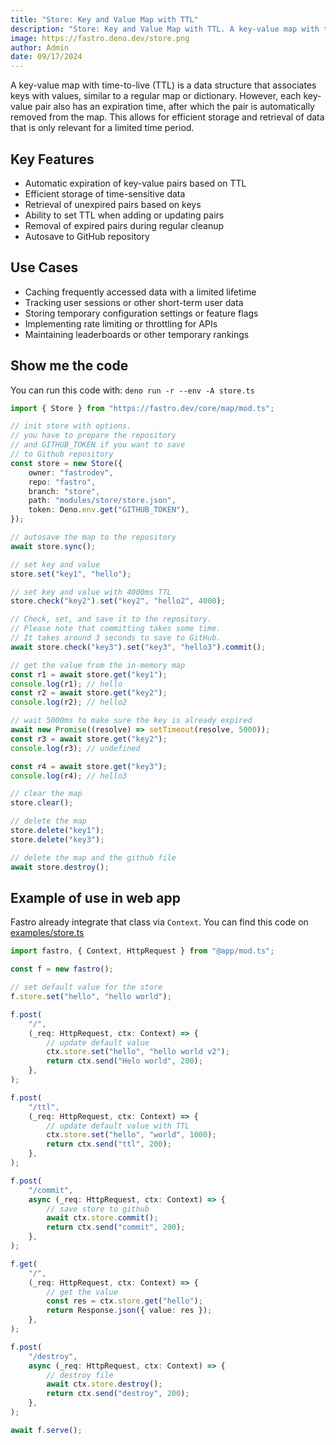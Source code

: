 ```yaml
---
title: "Store: Key and Value Map with TTL"
description: "Store: Key and Value Map with TTL. A key-value map with time-to-live (TTL) is a data structure that associates keys with values, similar to a regular map or dictionary"
image: https://fastro.deno.dev/store.png
author: Admin
date: 09/17/2024
---
```


A key-value map with time-to-live (TTL) is a data structure that associates keys
with values, similar to a regular map or dictionary. However, each key-value
pair also has an expiration time, after which the pair is automatically removed
from the map. This allows for efficient storage and retrieval of data that is
only relevant for a limited time period.

## Key Features

- Automatic expiration of key-value pairs based on TTL
- Efficient storage of time-sensitive data
- Retrieval of unexpired pairs based on keys
- Ability to set TTL when adding or updating pairs
- Removal of expired pairs during regular cleanup
- Autosave to GitHub repository

## Use Cases

- Caching frequently accessed data with a limited lifetime
- Tracking user sessions or other short-term user data
- Storing temporary configuration settings or feature flags
- Implementing rate limiting or throttling for APIs
- Maintaining leaderboards or other temporary rankings

## Show me the code

You can run this code with: `deno run -r --env -A store.ts`

```ts
import { Store } from "https://fastro.dev/core/map/mod.ts";

// init store with options.
// you have to prepare the repository
// and GITHUB_TOKEN if you want to save
// to Github repository
const store = new Store({
    owner: "fastrodev",
    repo: "fastro",
    branch: "store",
    path: "modules/store/store.json",
    token: Deno.env.get("GITHUB_TOKEN"),
});

// autosave the map to the repository
await store.sync();

// set key and value
store.set("key1", "hello");

// set key and value with 4000ms TTL
store.check("key2").set("key2", "hello2", 4000);

// Check, set, and save it to the repository.
// Please note that committing takes some time.
// It takes around 3 seconds to save to GitHub.
await store.check("key3").set("key3", "hello3").commit();

// get the value from the in-memory map
const r1 = await store.get("key1");
console.log(r1); // hello
const r2 = await store.get("key2");
console.log(r2); // hello2

// wait 5000ms to make sure the key is already expired
await new Promise((resolve) => setTimeout(resolve, 5000));
const r3 = await store.get("key2");
console.log(r3); // undefined

const r4 = await store.get("key3");
console.log(r4); // hello3

// clear the map
store.clear();

// delete the map
store.delete("key1");
store.delete("key3");

// delete the map and the github file
await store.destroy();
```

## Example of use in web app

Fastro already integrate that class via `Context`. You can find this code on
[examples/store.ts](https://raw.githubusercontent.com/fastrodev/fastro/main/examples/store.ts)

```ts
import fastro, { Context, HttpRequest } from "@app/mod.ts";

const f = new fastro();

// set default value for the store
f.store.set("hello", "hello world");

f.post(
    "/",
    (_req: HttpRequest, ctx: Context) => {
        // update default value
        ctx.store.set("hello", "hello world v2");
        return ctx.send("Helo world", 200);
    },
);

f.post(
    "/ttl",
    (_req: HttpRequest, ctx: Context) => {
        // update default value with TTL
        ctx.store.set("hello", "world", 1000);
        return ctx.send("ttl", 200);
    },
);

f.post(
    "/commit",
    async (_req: HttpRequest, ctx: Context) => {
        // save store to github
        await ctx.store.commit();
        return ctx.send("commit", 200);
    },
);

f.get(
    "/",
    (_req: HttpRequest, ctx: Context) => {
        // get the value
        const res = ctx.store.get("hello");
        return Response.json({ value: res });
    },
);

f.post(
    "/destroy",
    async (_req: HttpRequest, ctx: Context) => {
        // destroy file
        await ctx.store.destroy();
        return ctx.send("destroy", 200);
    },
);

await f.serve();
```
